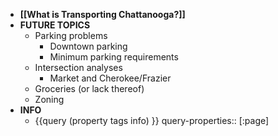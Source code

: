 - **[[What is Transporting Chattanooga?]]**
- **FUTURE TOPICS**
	- Parking problems
		- Downtown parking
		- Minimum parking requirements
	- Intersection analyses
		- Market and Cherokee/Frazier
	- Groceries (or lack thereof)
	- Zoning
- **INFO**
	- {{query (property tags info) }}
	  query-properties:: [:page]